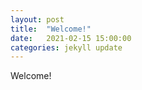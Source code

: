 ```yaml
---
layout: post
title:  "Welcome!"
date:   2021-02-15 15:00:00
categories: jekyll update
---
```

Welcome!
